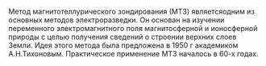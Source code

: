 Метод магнитотеллурического зондирования (МТЗ) являетсяодним из основных методов электроразведки. Он основан на изучении переменного электромагнитного поля магнитосферной и ионосферной природы с целью получения сведений о строении верхних слоев Земли. Идея этого метода была предложена в 1950 г академиком А.Н.Тихоновым. Практическое применение МТЗ началось в 60-х годах.